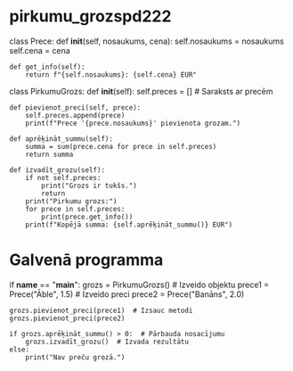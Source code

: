 # pirkumu_grozspd222

class Prece:
    def __init__(self, nosaukums, cena):
        self.nosaukums = nosaukums
        self.cena = cena
    
    def get_info(self):
        return f"{self.nosaukums}: {self.cena} EUR"

class PirkumuGrozs:
    def __init__(self):
        self.preces = []  # Saraksts ar precēm
    
    def pievienot_preci(self, prece):
        self.preces.append(prece)
        print(f"Prece '{prece.nosaukums}' pievienota grozam.")
    
    def aprēķināt_summu(self):
        summa = sum(prece.cena for prece in self.preces)
        return summa
    
    def izvadīt_grozu(self):
        if not self.preces:
            print("Grozs ir tukšs.")
            return
        print("Pirkumu grozs:")
        for prece in self.preces:
            print(prece.get_info())
        print(f"Kopējā summa: {self.aprēķināt_summu()} EUR")

# Galvenā programma
if __name__ == "__main__":
    grozs = PirkumuGrozs()  # Izveido objektu
    prece1 = Prece("Āble", 1.5)  # Izveido preci
    prece2 = Prece("Banāns", 2.0)
    
    grozs.pievienot_preci(prece1)  # Izsauc metodi
    grozs.pievienot_preci(prece2)
    
    if grozs.aprēķināt_summu() > 0:  # Pārbauda nosacījumu
        grozs.izvadīt_grozu()  # Izvada rezultātu
    else:
        print("Nav preču grozā.")
